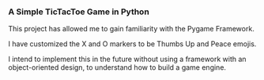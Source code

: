 ### A Simple TicTacToe Game in Python

This project has allowed me to gain familiarity with the Pygame Framework.

I have customized the X and O markers to be Thumbs Up and Peace emojis.

I intend to implement this in the future without using a framework with an object-oriented design, to understand how to build a game engine.
